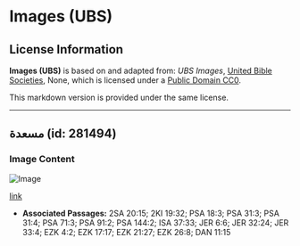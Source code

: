 # Images (UBS)

## License Information

**Images (UBS)** is based on and adapted from: _UBS Images_, [United Bible Societies](https://unitedbiblesocieties.org/), None, which is licensed under a [Public Domain CC0](https://creativecommons.org/public-domain/cc0/).

This markdown version is provided under the same license.



--------------------------------

## مسعدة (id: 281494)

### Image Content

![Image](https://cdn.aquifer.bible/aquifer-content/resources/Media/WEB-0621_masada.jpg)

[link](https://cdn.aquifer.bible/aquifer-content/resources/Media/WEB-0621_masada.jpg)

* **Associated Passages:** 2SA 20:15; 2KI 19:32; PSA 18:3; PSA 31:3; PSA 31:4; PSA 71:3; PSA 91:2; PSA 144:2; ISA 37:33; JER 6:6; JER 32:24; JER 33:4; EZK 4:2; EZK 17:17; EZK 21:27; EZK 26:8; DAN 11:15


